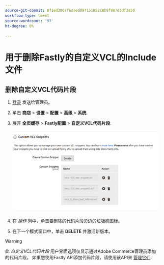 ```yaml
---
source-git-commit: 8f1ed3067f6daed897151052c8b9f987d3df3a50
workflow-type: tm+mt
source-wordcount: '93'
ht-degree: 0%

---
```

# 用于删除Fastly的自定义VCL的Include文件

## 删除自定义VCL代码片段

1. [登录](/help/get-started/onboarding.md#access-your-admin-panel) 发送给管理员。

1. 单击 **商店** > **设置** > **配置** > **高级** > **系统**.

1. 展开 **全页缓存** > **Fastly配置** > **自定义VCL代码片段**.

   ![管理自定义VCL片段](/help/assets/cdn/fastly-manage-snippets.png)

1. 在 _操作_ 列中，单击要删除的代码片段旁边的垃圾桶图标。

1. 在下一个模式窗口中，单击 **DELETE** 并激活新版本。

>[!WARNING]
>
>此 _自定义VCL代码片段_ 用户界面选项仅显示通过Adobe Commerce管理员添加的代码片段。 如果您使用Fastly API添加代码片段，请使用该API来 [管理它们](/help/cloud-guide/cdn/fastly-vcl-custom-snippets.md#manage-vcl-using-the-api).
